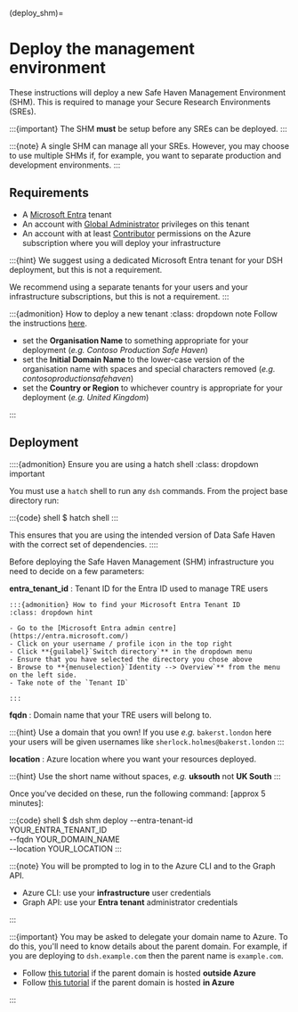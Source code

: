 (deploy_shm)=

# Deploy the management environment

These instructions will deploy a new Safe Haven Management Environment (SHM).
This is required to manage your Secure Research Environments (SREs).

:::{important}
The SHM **must** be setup before any SREs can be deployed.
:::

:::{note}
A single SHM can manage all your SREs.
However, you may choose to use multiple SHMs if, for example, you want to separate production and development environments.
:::

## Requirements

- A [Microsoft Entra](https://learn.microsoft.com/en-us/entra/fundamentals/) tenant
- An account with [Global Administrator](https://learn.microsoft.com/en-us/entra/global-secure-access/reference-role-based-permissions#global-administrator) privileges on this tenant
- An account with at least [Contributor](https://learn.microsoft.com/en-us/azure/role-based-access-control/built-in-roles/general#contributor) permissions on the Azure subscription where you will deploy your infrastructure

:::{hint}
We suggest using a dedicated Microsoft Entra tenant for your DSH deployment, but this is not a requirement.

We recommend using a separate tenants for your users and your infrastructure subscriptions, but this is not a requirement.
:::

:::{admonition} How to deploy a new tenant
:class: dropdown note
Follow the instructions [here](https://learn.microsoft.com/en-us/entra/fundamentals/create-new-tenant).

- set the **Organisation Name** to something appropriate for your deployment (_e.g._ _Contoso Production Safe Haven_)
- set the **Initial Domain Name** to the lower-case version of the organisation name with spaces and special characters removed (_e.g._ _contosoproductionsafehaven_)
- set the **Country or Region** to whichever country is appropriate for your deployment (_e.g._ _United Kingdom_)

:::

## Deployment

::::{admonition} Ensure you are using a hatch shell
:class: dropdown important

You must use a `hatch` shell to run any `dsh` commands.
From the project base directory run:

:::{code} shell
$ hatch shell
:::

This ensures that you are using the intended version of Data Safe Haven with the correct set of dependencies.
::::

Before deploying the Safe Haven Management (SHM) infrastructure you need to decide on a few parameters:

**entra_tenant_id**
: Tenant ID for the Entra ID used to manage TRE users

    :::{admonition} How to find your Microsoft Entra Tenant ID
    :class: dropdown hint

    - Go to the [Microsoft Entra admin centre](https://entra.microsoft.com/)
    - Click on your username / profile icon in the top right
    - Click **{guilabel}`Switch directory`** in the dropdown menu
    - Ensure that you have selected the directory you chose above
    - Browse to **{menuselection}`Identity --> Overview`** from the menu on the left side.
    - Take note of the `Tenant ID`

    :::

**fqdn**
: Domain name that your TRE users will belong to.

  :::{hint}
  Use a domain that you own! If you use _e.g._ `bakerst.london` here your users will be given usernames like `sherlock.holmes@bakerst.london`
  :::

**location**
: Azure location where you want your resources deployed.

  :::{hint}
  Use the short name without spaces, _e.g._ **uksouth** not **UK South**
  :::

Once you've decided on these, run the following command: [approx 5 minutes]:

:::{code} shell
$ dsh shm deploy --entra-tenant-id YOUR_ENTRA_TENANT_ID \
                 --fqdn YOUR_DOMAIN_NAME \
                 --location YOUR_LOCATION
:::

:::{note}
You will be prompted to log in to the Azure CLI and to the Graph API.

- Azure CLI: use your **infrastructure** user credentials
- Graph API: use your **Entra tenant** administrator credentials

:::

:::{important}
You may be asked to delegate your domain name to Azure. To do this, you'll need to know details about the parent domain. For example, if you are deploying to `dsh.example.com` then the parent name is `example.com`.

- Follow [this tutorial](https://learn.microsoft.com/en-us/azure/dns/dns-delegate-domain-azure-dns#delegate-the-domain) if the parent domain is hosted **outside Azure**
- Follow [this tutorial](https://learn.microsoft.com/en-us/azure/dns/tutorial-public-dns-zones-child#verify-the-child-dns-zone) if the parent domain is hosted **in Azure**

:::
